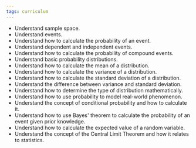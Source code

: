 ```yaml
---
tags: curriculum
---
```


- Understand sample space.
- Understand  events.
- Understand how to calculate the probability of an event.
- Understand dependent and independent events.
- Understand how to calculate the probability of compound events.
- Understand basic probability distributions.
- Understand how to calculate the mean of a distribution.
- Understand how to calculate the variance of a distribution.
- Understand how to calculate the standard deviation of a distribution.
- Understand the difference between variance and standard deviation.
- Understand how to determine the type of distribution mathematically.
- Understand how to use probability to model real-world phenomenon.
- Understand the concept of conditional probability and how to calculate it. 
- Understand how to use Bayes' theorem to calculate the probability of an event given prior knowledge.
- Understand how to calculate the expected value of a random variable.
- Understand the concept of the Central Limit Theorem and how it relates to statistics.